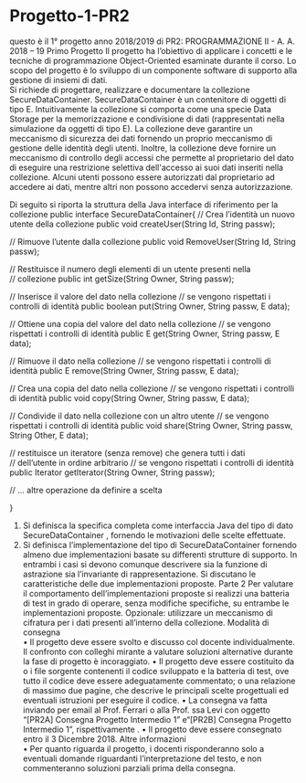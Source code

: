 # Progetto-1-PR2
questo è il 1° progetto anno 2018/2019 di PR2:
PROGRAMMAZIONE II  - A. A. 2018 – 19 
Primo Progetto 
Il progetto ha l’obiettivo di applicare i concetti e le tecniche di programmazione Object-Oriented esaminate 
durante il corso. Lo scopo del progetto è lo sviluppo di un componente software di supporto alla gestione di 
insiemi di dati.  
Si richiede di progettare, realizzare e documentare la collezione SecureDataContainer<E>. 
SecureDataContainer<E> è un contenitore di oggetti di tipo E. Intuitivamente la collezione si comporta come 
una specie Data Storage per la memorizzazione e condivisione di dati (rappresentati nella simulazione da 
oggetti di tipo E).  La collezione deve garantire un meccanismo di sicurezza dei dati fornendo un proprio 
meccanismo di gestione delle identità degli utenti. Inoltre, la collezione deve fornire un meccanismo di 
controllo degli accessi che permette al proprietario del dato di eseguire una restrizione selettiva 
dell'accesso ai suoi dati inseriti nella collezione. Alcuni utenti possono essere autorizzati dal proprietario 
ad accedere ai dati, mentre altri non possono accedervi senza autorizzazione.  

 

Di seguito si riporta la struttura della Java interface di riferimento per la collezione 
public interface SecureDataContainer<E>{ 
// Crea l’identità un nuovo utente della collezione 
public void createUser(String Id, String passw);
	
// Rimuove l’utente dalla collezione 
public void RemoveUser(String Id, String passw); 

// Restituisce il numero degli elementi di un utente presenti nella  
// collezione 
public int getSize(String Owner, String passw); 

// Inserisce il valore del dato nella collezione 
// se vengono rispettati i controlli di identità 
 public boolean put(String Owner, String passw, E data); 
 
// Ottiene una copia del valore del dato nella collezione 
// se vengono rispettati i controlli di identità 
 public E get(String Owner, String passw, E data); 
 
// Rimuove il dato nella collezione 
// se vengono rispettati i controlli di identità 
 public E remove(String Owner, String passw, E data); 
	
// Crea una copia del  dato nella collezione 
// se vengono rispettati i controlli di identità 
 public void copy(String Owner, String passw, E data); 
	
// Condivide il dato nella collezione con un altro utente 
// se vengono rispettati i controlli di identità 
 public void share(String Owner, String passw, String Other, E data); 
 
// restituisce un iteratore (senza remove) che genera tutti i dati  
// dell’utente in ordine arbitrario 
// se vengono rispettati i controlli di identità 
public Iterator<E> getIterator(String Owner, String passw); 
 
// … altre operazione da definire a scelta 

} 
1. Si definisca la specifica completa come interfaccia Java del tipo di dato SecureDataContainer<E> , 
fornendo le motivazioni delle scelte effettuate. 
2. Si definisca l’implementazione del tipo di SecureDataContainer<E> fornendo almeno due 
implementazioni basate su differenti strutture di supporto. In entrambi i casi si devono comunque 
descrivere sia la funzione di astrazione sia l’invariante di rappresentazione. Si discutano le 
caratteristiche delle due implementazioni proposte. 
Parte 2 
Per valutare il comportamento dell’implementazioni proposte si realizzi una batteria di test in grado di 
operare, senza modifiche specifiche, su entrambe le implementazioni proposte. 
Opzionale: utilizzare un meccanismo di cifratura per i dati presenti all’interno della collezione. 
Modalità di consegna  
• Il progetto deve essere svolto e discusso col docente individualmente. Il confronto con colleghi 
mirante a valutare soluzioni alternative durante la fase di progetto è incoraggiato. 
• Il progetto deve essere costituito da 
o i file sorgente contenenti il codice sviluppato e la batteria di test, ove tutto il codice deve 
essere adeguatamente commentato; 
o una relazione di massimo due pagine, che descrive le principali scelte progettuali ed 
eventuali istruzioni per eseguire il codice. 
• La consegna va fatta inviando per email al Prof. Ferrari o alla Prof. ssa Levi con oggetto “[PR2A] 
Consegna Progetto Intermedio 1”  e“[PR2B] Consegna Progetto Intermedio 1”, rispettivamente . 
• Il progetto deve essere consegnato entro il 3 Dicembre 2018. 
Altre informazioni  
• Per quanto riguarda il progetto, i docenti risponderanno solo a eventuali domande riguardanti 
l’interpretazione del testo, e non commenteranno soluzioni parziali prima della consegna. 

